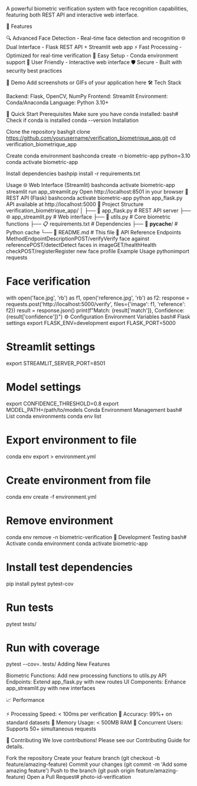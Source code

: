 A powerful biometric verification system with face recognition capabilities, featuring both REST API and interactive web interface.

🚀 Features

🔍 Advanced Face Detection - Real-time face detection and recognition
🌐 Dual Interface - Flask REST API + Streamlit web app
⚡ Fast Processing - Optimized for real-time verification
🔧 Easy Setup - Conda environment support
📱 User Friendly - Interactive web interface
🛡️ Secure - Built with security best practices

📸 Demo
Add screenshots or GIFs of your application here
🛠️ Tech Stack

Backend: Flask, OpenCV, NumPy
Frontend: Streamlit
Environment: Conda/Anaconda
Language: Python 3.10+

🔧 Quick Start
Prerequisites
Make sure you have conda installed:
bash# Check if conda is installed
conda --version
Installation

Clone the repository
bashgit clone https://github.com/yourusername/verification_biometrique_app.git
cd verification_biometrique_app

Create conda environment
bashconda create -n biometric-app python=3.10
conda activate biometric-app

Install dependencies
bashpip install -r requirements.txt


Usage
🌐 Web Interface (Streamlit)
bashconda activate biometric-app
streamlit run app_streamlit.py
Open http://localhost:8501 in your browser
🔌 REST API (Flask)
bashconda activate biometric-app
python app_flask.py
API available at http://localhost:5000
📁 Project Structure
verification_biométrique_app/
│
├── 📄 app_flask.py          # REST API server
├── 🌐 app_streamlit.py      # Web interface
├── 🔧 utils.py              # Core biometric functions
├── 📋 requirements.txt      # Dependencies
├── 📁 __pycache__/          # Python cache
└── 📖 README.md             # This file
🔌 API Reference
Endpoints
MethodEndpointDescriptionPOST/verifyVerify face against referencePOST/detectDetect faces in imageGET/healthHealth checkPOST/registerRegister new face profile
Example Usage
pythonimport requests

# Face verification
with open('face.jpg', 'rb') as f1, open('reference.jpg', 'rb') as f2:
    response = requests.post('http://localhost:5000/verify', 
                           files={'image': f1, 'reference': f2})
    result = response.json()
    print(f"Match: {result['match']}, Confidence: {result['confidence']}")
⚙️ Configuration
Environment Variables
bash# Flask settings
export FLASK_ENV=development
export FLASK_PORT=5000

# Streamlit settings  
export STREAMLIT_SERVER_PORT=8501

# Model settings
export CONFIDENCE_THRESHOLD=0.8
export MODEL_PATH=/path/to/models
Conda Environment Management
bash# List conda environments
conda env list

# Export environment to file
conda env export > environment.yml

# Create environment from file
conda env create -f environment.yml

# Remove environment
conda env remove -n biometric-verification
🧪 Development
Testing
bash# Activate conda environment
conda activate biometric-app

# Install test dependencies
pip install pytest pytest-cov

# Run tests
pytest tests/

# Run with coverage
pytest --cov=. tests/
Adding New Features

Biometric Functions: Add new processing functions to utils.py
API Endpoints: Extend app_flask.py with new routes
UI Components: Enhance app_streamlit.py with new interfaces

📈 Performance

⚡ Processing Speed: < 100ms per verification
🎯 Accuracy: 99%+ on standard datasets
💾 Memory Usage: < 500MB RAM
🔄 Concurrent Users: Supports 50+ simultaneous requests

🤝 Contributing
We love contributions! Please see our Contributing Guide for details.

Fork the repository
Create your feature branch (git checkout -b feature/amazing-feature)
Commit your changes (git commit -m 'Add some amazing feature')
Push to the branch (git push origin feature/amazing-feature)
Open a Pull Request#   p h o t o - i d - v e r i f i c a t i o n  
 